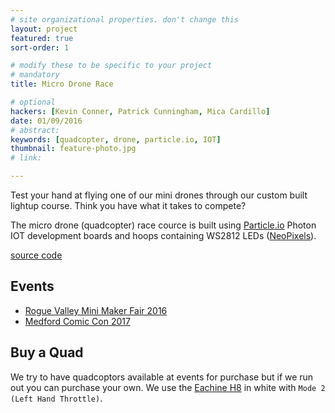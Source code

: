 ```yaml
---
# site organizational properties. don't change this
layout: project
featured: true
sort-order: 1

# modify these to be specific to your project
# mandatory
title: Micro Drone Race

# optional
hackers: [Kevin Conner, Patrick Cunningham, Mica Cardillo]
date: 01/09/2016
# abstract: 
keywords: [quadcopter, drone, particle.io, IOT]
thumbnail: feature-photo.jpg
# link:

---
```


Test your hand at flying one of our mini drones through our custom built lightup course. Think you have what it takes to compete?

<!-- more -->

The micro drone (quadcopter) race cource is built using [Particle.io](http://Particle.io) Photon IOT development boards and hoops containing WS2812 LEDs ([NeoPixels](https://learn.adafruit.com/adafruit-neopixel-uberguide/overview)).

[source code](https://github.com/rogue-hack-lab/drone-racing)

## Events

- [Rogue Valley Mini Maker Fair 2016](http://http://roguevalley.makerfaire.com/)
- [Medford Comic Con 2017](http://jcls.org/c.php?g=525910&p=3595527)

## Buy a Quad

We try to have quadcoptors available at events for purchase but if we run out you can purchase your own. We use the [Eachine H8](http://www.banggood.com/Eachine-H8-Mini-Headless-Mode-2_4G-4CH-6-Axis-RC-Quadcopter-RTF-p-975808.html) in white with `Mode 2 (Left Hand Throttle)`.
